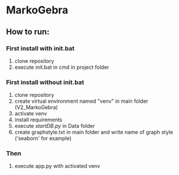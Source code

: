 # MarkoGebra
## How to run:
### First install with init.bat
1. clone repository 
2. execute init.bat in cmd in project folder

### First install without init.bat
1.  clone repository
2.  create virtual environment named "venv" in main folder (V2_MarkoGebra)
3.  activate venv
4.  install requirements
5.  execute _startDB.py_ in Data folder
6.  create graphstyle.txt in main folder and write name of graph style ('seaborn' for example)
### Then
1.  execute app.py with activated venv
